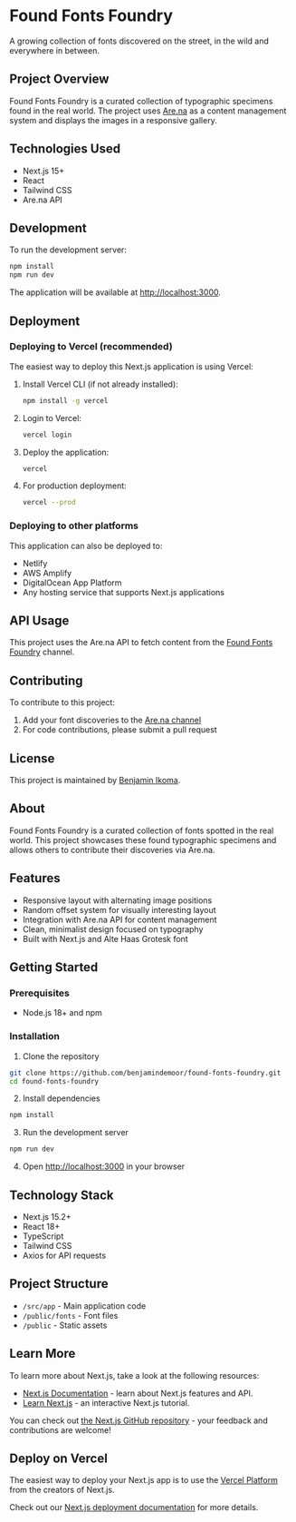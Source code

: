 # Found Fonts Foundry

A growing collection of fonts discovered on the street, in the wild and everywhere in between.

## Project Overview

Found Fonts Foundry is a curated collection of typographic specimens found in the real world. The project uses [Are.na](https://www.are.na/benjamin-ikoma/found-fonts-foundry) as a content management system and displays the images in a responsive gallery.

## Technologies Used

- Next.js 15+
- React
- Tailwind CSS
- Are.na API

## Development

To run the development server:

```bash
npm install
npm run dev
```

The application will be available at [http://localhost:3000](http://localhost:3000).

## Deployment

### Deploying to Vercel (recommended)

The easiest way to deploy this Next.js application is using Vercel:

1. Install Vercel CLI (if not already installed):
   ```bash
   npm install -g vercel
   ```

2. Login to Vercel:
   ```bash
   vercel login
   ```

3. Deploy the application:
   ```bash
   vercel
   ```

4. For production deployment:
   ```bash
   vercel --prod
   ```

### Deploying to other platforms

This application can also be deployed to:

- Netlify
- AWS Amplify
- DigitalOcean App Platform
- Any hosting service that supports Next.js applications

## API Usage

This project uses the Are.na API to fetch content from the [Found Fonts Foundry](https://www.are.na/benjamin-ikoma/found-fonts-foundry) channel.

## Contributing

To contribute to this project:

1. Add your font discoveries to the [Are.na channel](https://www.are.na/benjamin-ikoma/found-fonts-foundry)
2. For code contributions, please submit a pull request

## License

This project is maintained by [Benjamin Ikoma](http://benjaminikoma.be/).

## About

Found Fonts Foundry is a curated collection of fonts spotted in the real world. This project showcases these found typographic specimens and allows others to contribute their discoveries via Are.na.

## Features

- Responsive layout with alternating image positions
- Random offset system for visually interesting layout
- Integration with Are.na API for content management
- Clean, minimalist design focused on typography
- Built with Next.js and Alte Haas Grotesk font

## Getting Started

### Prerequisites

- Node.js 18+ and npm

### Installation

1. Clone the repository
```bash
git clone https://github.com/benjamindemoor/found-fonts-foundry.git
cd found-fonts-foundry
```

2. Install dependencies
```bash
npm install
```

3. Run the development server
```bash
npm run dev
```

4. Open [http://localhost:3000](http://localhost:3000) in your browser

## Technology Stack

- Next.js 15.2+
- React 18+
- TypeScript
- Tailwind CSS
- Axios for API requests

## Project Structure

- `/src/app` - Main application code
- `/public/fonts` - Font files
- `/public` - Static assets

## Learn More

To learn more about Next.js, take a look at the following resources:

- [Next.js Documentation](https://nextjs.org/docs) - learn about Next.js features and API.
- [Learn Next.js](https://nextjs.org/learn) - an interactive Next.js tutorial.

You can check out [the Next.js GitHub repository](https://github.com/vercel/next.js) - your feedback and contributions are welcome!

## Deploy on Vercel

The easiest way to deploy your Next.js app is to use the [Vercel Platform](https://vercel.com/new?utm_medium=default-template&filter=next.js&utm_source=create-next-app&utm_campaign=create-next-app-readme) from the creators of Next.js.

Check out our [Next.js deployment documentation](https://nextjs.org/docs/app/building-your-application/deploying) for more details.
